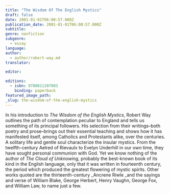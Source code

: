 ```yaml
---
title: "The Wisdom Of The English Mystics"
draft: false
date: 2001-01-01T06:00:57.000Z
publication_date: 2001-01-01T06:00:57.000Z
subtitle:
genre: nonfiction
subgenre:
  - essay
language:
author:
  - author/robert-way.md
translator:

editor:

editions:
  - isbn: 9780811207003
    binding: paperback
featured_image_path:
_slug: the-wisdom-of-the-english-mystics
---
```


In his introduction to _The Wisdom of the English Mystics_, Robert Way outlines the path of contemplation peculiar to England and tells us something of its principal followers. His selection from their writings–both poetry and prose–brings out their essential teaching and shows how it has manifested itself, among Catholics and Protestants alike, over the centuries. A solitary life and gentle soul characterize the insular mystics. From the twelfth-century Aelred of Rievaulx to Evelyn Underhill in our own time, they have sought personal communion with God. Yet we know nothing of the author of _The Cloud of Unknowing,_ probably the best-known book of its kind in the English language, only that it was written in fourteenth century, the period which produced the greatest flowering of mystic spirits. Other works quoted are the thirteenth-century _Ancrene Riwle _and the sayings and verse of William Blake, George Herbert, Henry Vaughn, George Fox, and William Law, to name just a few.

